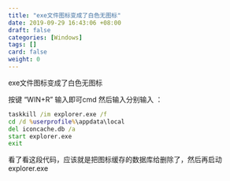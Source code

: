 ```yaml
---
title: "exe文件图标变成了白色无图标"
date: 2019-09-29 16:43:06 +08:00
draft: false
categories: [Windows]
tags: []
card: false
weight: 0
---
```


exe文件图标变成了白色无图标

<!--more-->

按键 “WIN+R” 输入即可cmd
然后输入分别输入 ：

```cmd
taskkill /im explorer.exe /f
cd /d %userprofile%\appdata\local
del iconcache.db /a
start explorer.exe
exit
```

看了看这段代码，应该就是把图标缓存的数据库给删除了，然后再启动 explorer.exe

